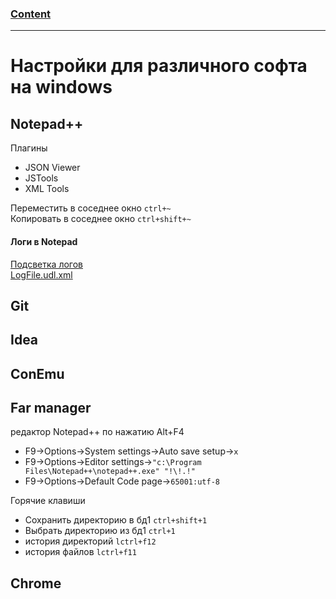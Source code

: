 ### [Content](../contents.md)

-----------------------------

# Настройки для различного софта на windows

## Notepad++
Плагины
- JSON Viewer
- JSTools
- XML Tools

Переместить в соседнее окно `ctrl+~`  
Копировать в соседнее окно `ctrl+shift+~`

#### Логи в Notepad  
[Подсветка логов](https://gist.github.com/mmdemirbas/3713724)  
[LogFile.udl.xml](../resources/settings/LogFile.udl.xml)  

## Git

## Idea

## ConEmu

## Far manager
редактор Notepad++ по нажатию Alt+F4     
- F9->Options->System settings->Auto save setup->`x`
- F9->Options->Editor settings->`"c:\Program Files\Notepad++\notepad++.exe" "!\!.!"`
- F9->Options->Default Code page->`65001:utf-8`

Горячие клавиши
- Сохранить директорию в бд1  `ctrl+shift+1`  
- Выбрать директорию из бд1 `ctrl+1`  
- история директорий `lctrl+f12`  
- история файлов `lctrl+f11`  

## Chrome





